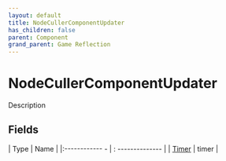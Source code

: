 ```yaml
---
layout: default
title: NodeCullerComponentUpdater
has_children: false
parent: Component
grand_parent: Game Reflection
---
```

# NodeCullerComponentUpdater
Description 

## Fields
| Type | Name |
|:------------ - | : -------------- |
| [Timer](game-reflection/classes/timer.md) | timer |
